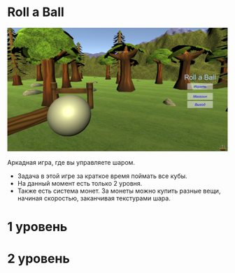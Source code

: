 # Roll a Ball

![IMG](2020-07-12_18-52-04.png)

Аркадная игра, где вы управляете шаром.
- Задача в этой игре за краткое время поймать все кубы.
- На данный момент есть только 2 уровня.
- Также есть система монет. За монеты можно купить разные вещи, начиная скоростью, заканчивая текстурами шара.

# 1 уровень



# 2 уровень


